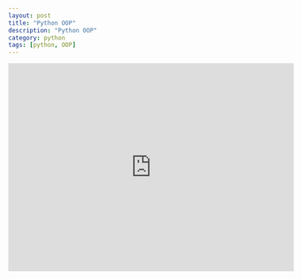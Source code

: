 ```yaml
---
layout: post
title: "Python OOP"
description: "Python OOP"
category: python
tags: [python, OOP]
---
```


<iframe src="http://slid.es/airekans/python-oop/embed" width="576" height="420" scrolling="no" frameborder="0" webkitallowfullscreen="1" mozallowfullscreen="1" allowfullscreen="1"></iframe>
